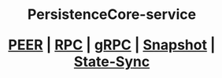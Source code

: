 <h1 align="center"> PersistenceCore-service
  
 [PEER](https://github.com/YTWOFUND/PersistenceCore-service/blob/main/PersistenceCore-Peer.md)   |   [RPC](https://github.com/YTWOFUND/PersistenceCore-service/blob/main/PersistenceCore-PRC.md)   |   [gRPC](https://github.com/YTWOFUND/PersistenceCore-service/blob/main/PersistenceCore-gRPC.md)    |   [Snapshot](https://github.com/YTWOFUND/PersistenceCore-service/blob/main/Snapshot.md)   |   [State-Sync](https://github.com/YTWOFUND/PersistenceCore-service/blob/main/State-Sync.md)
